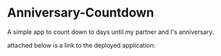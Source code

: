 # Anniversary-Countdown
A simple app to count down to days until my partner and I's anniversary.

attached below is a link to the deployed application: 

